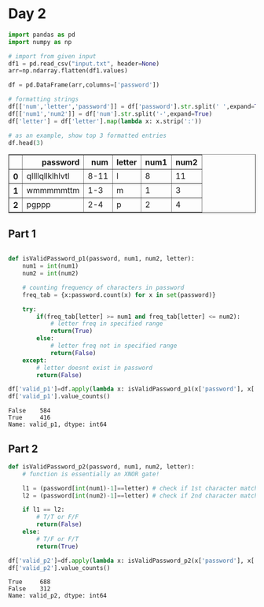 # Day 2


```python
import pandas as pd
import numpy as np

# import from given input
df1 = pd.read_csv("input.txt", header=None)
arr=np.ndarray.flatten(df1.values)

df = pd.DataFrame(arr,columns=['password'])

# formatting strings
df[['num','letter','password']] = df['password'].str.split(' ',expand=True)
df[['num1','num2']] = df['num'].str.split('-',expand=True)
df['letter'] = df['letter'].map(lambda x: x.strip(':'))

# as an example, show top 3 formatted entries
df.head(3)
```




<div>
<style scoped>
    .dataframe tbody tr th:only-of-type {
        vertical-align: middle;
    }

    .dataframe tbody tr th {
        vertical-align: top;
    }

    .dataframe thead th {
        text-align: right;
    }
</style>
<table border="1" class="dataframe">
  <thead>
    <tr style="text-align: right;">
      <th></th>
      <th>password</th>
      <th>num</th>
      <th>letter</th>
      <th>num1</th>
      <th>num2</th>
    </tr>
  </thead>
  <tbody>
    <tr>
      <th>0</th>
      <td>qllllqllklhlvtl</td>
      <td>8-11</td>
      <td>l</td>
      <td>8</td>
      <td>11</td>
    </tr>
    <tr>
      <th>1</th>
      <td>wmmmmmttm</td>
      <td>1-3</td>
      <td>m</td>
      <td>1</td>
      <td>3</td>
    </tr>
    <tr>
      <th>2</th>
      <td>pgppp</td>
      <td>2-4</td>
      <td>p</td>
      <td>2</td>
      <td>4</td>
    </tr>
  </tbody>
</table>
</div>



## Part 1


```python

def isValidPassword_p1(password, num1, num2, letter):
    num1 = int(num1)
    num2 = int(num2)

    # counting frequency of characters in password
    freq_tab = {x:password.count(x) for x in set(password)}

    try:
        if(freq_tab[letter] >= num1 and freq_tab[letter] <= num2):
            # letter freq in specified range
            return(True) 
        else:
            # letter freq not in specified range
            return(False)
    except: 
        # letter doesnt exist in password
        return(False)

df['valid_p1']=df.apply(lambda x: isValidPassword_p1(x['password'], x['num1'], x['num2'], x['letter']), axis=1)
df['valid_p1'].value_counts()
```




    False    584
    True     416
    Name: valid_p1, dtype: int64



## Part 2


```python
def isValidPassword_p2(password, num1, num2, letter):
    # function is essentially an XNOR gate!

    l1 = (password[int(num1)-1]==letter) # check if 1st character matches
    l2 = (password[int(num2)-1]==letter) # check if 2nd character matches

    if l1 == l2:
        # T/T or F/F
        return(False)
    else:
        # T/F or F/T
        return(True)

df['valid_p2']=df.apply(lambda x: isValidPassword_p2(x['password'], x['num1'], x['num2'], x['letter']), axis=1)
df['valid_p2'].value_counts()
```




    True     688
    False    312
    Name: valid_p2, dtype: int64


